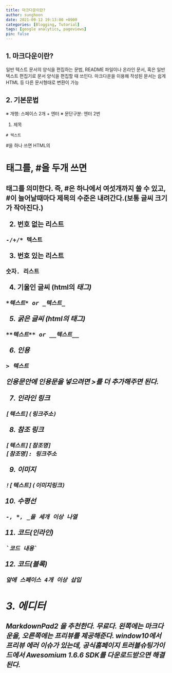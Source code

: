 ```yaml
---
title: 마크다운이란?
author: sunghoon
date: 2021-09-12 19:13:00 +0900
categories: [Blogging, Tutorial]
tags: [google analytics, pageviews]
pin: false
---
```




## 1. 마크다운이란?

일반 텍스트 문서의 양식을 편집하는 문법, README 파일이나 온라인 문서, 혹은 일반 텍스트 편집기로 문서 양식을 편집할 때 쓰인다. 마크다운을 이용해 작성된 문서는 쉽게 HTML 등 다른 문서형태로 변환이 가능


## 2. 기본문법

※ 개행: 스페이스 2개 + 엔터
※ 문단구분: 엔터 2번

1. 제목
```
# 텍스트
```

#을 하나 쓰면 HTML의 <h1> 태그를, #을 두개 쓰면 <h2>태그를 의미한다. 즉, #은 하나에서 여섯개까지 쓸 수 있고, #이 늘어날때마다 제목의 수준은 내려간다.(보통 글씨 크기가 작아진다.)

2. 번호 없는 리스트
```
-/+/* 텍스트
```

3. 번호 있는 리스트
```
숫자. 리스트
```

4. 기울인 글씨 (html의 <em>태그)
```
*텍스트* or _텍스트_
```

5. 굵은 글씨 (html의 <strong>태그)
```
**텍스트** or __텍스트__
```

6. 인용
```
> 텍스트
```

인용문안에 인용문을 넣으려면 >를 더 추가해주면 된다.

7. 인라인 링크
```
[텍스트](링크주소)
```

8. 참조 링크
```
[텍스트][참조명]
[참조명]: 링크주소
```

9. 이미지
```
![텍스트](이미지링크)
```

10. 수평선
```
-, *, _을 세개 이상 나열
```

11. 코드(인라인)
```
`코드 내용`
```

12. 코드(블록)
```
앞에 스페이스 4개 이상 삽입
```

## 3. 에디터

MarkdownPad2 을 추천한다. 무료다. 왼쪽에는 마크다운을, 오른쪽에는 프리뷰를 제공해준다. window10에서 프리뷰 에러 이슈가 있는데, 공식홈페이지 트러블슈팅가이드에서 Awesomium 1.6.6 SDK를 다운로드받으면 해결된다.

